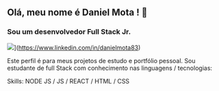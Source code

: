 ## Olá, meu nome é **Daniel Mota** ! 👋
### Sou um desenvolvedor Full Stack Jr.
![](https://img.shields.io/badge/linkedin-%230077B5.svg?style=for-the-badge&logo=linkedin)](https://www.linkedin.com/in/danielmota83)

Este perfil é para meus projetos de estudo e portfólio pessoal. Sou estudante de full Stack com conhecimento nas linguagens / tecnologias:

Skills: NODE JS  / JS / REACT / HTML / CSS



